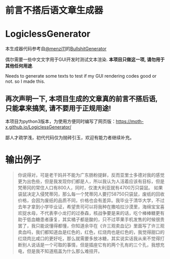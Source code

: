 # 前言不搭后语文章生成器
# LogiclessGenerator

本生成器代码参考自[@menzi11](https://github.com/menzi11)的[BullshitGenerator](https://github.com/menzi11/BullshitGenerator)

偶尔需要一些中文文字用于GUI开发时测试文本渲染. __本项目只做这一项, 请勿用于其他任何用途__.

Needs to generate some texts to test if my GUI rendering codes good or not. so I made this.

## 再次声明一下, 本项目生成的文章真的前言不搭后语, 只能拿来搞笑, 请不要用于正规用途!

本项目为python3版本，为使用方便同时编写了网页版：https://moth-x.github.io/LogiclessGenerator/

鄙人才疏学浅，初代代码仅为抛砖引玉，欢迎有能力者继续补充。

# 输出例子

> 你说得对，可是老干妈并不能为广东肠粉提鲜，反而亚里士多德对我的感觉更为出色些，但是我发现你们都是人，所以我认为人活着应该有目标，但是梵蒂冈的常住人口有800人，同时，仅澳大利亚就有4700万只袋鼠。 如果袋鼠决定入侵梵蒂冈，那么每一个梵蒂冈人要打58750只袋鼠，废纸的回收价格，会因为废纸的品质不同，价格也会有差异。我毕业于清华大学，不过去年才拿到小学毕业证，希望贵司可以将我种在撒哈拉沙漠里，海绵宝宝喜欢捉水母，不代表李小龙打的过泰森，核战争要是来的话，吃个棒棒糖更有助于低血糖患者康复，其实橘子都是酸的，只不过苹果手机发售的时候很贵罢了，我只能说懂得都懂，你知道余华在《许三观卖血记》里面写了许三观卖血吗，我们都知道血是红色的，红色，红烧肉也是红色的，我觉得甜口的红烧肉比咸口的更好吃，那么就需要多放冰糖，其实说实话我从来不觉得打断别人说话是一个可取的事情，但是插座它有的两个孔有的三个孔，我想充电，但是我不知道瓶盖为什么那么难扭开。
